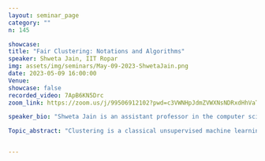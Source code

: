 ```yaml
---
layout: seminar_page
category: ""
n: 145

showcase:
title: "Fair Clustering: Notations and Algorithms"
speaker: Shweta Jain, IIT Ropar
img: assets/img/seminars/May-09-2023-ShwetaJain.png
date: 2023-05-09 16:00:00 
Venue:
showcase: false
recorded_video: 7ApB6KN5Drc
zoom_link: https://zoom.us/j/99506912102?pwd=c3VWNHpJdmZVWXNsNDRxdHhVaTBuZz09

speaker_bio: "Shweta Jain is an assistant professor in the computer science and engineering department at the Indian Institute of Technology, Ropar. Her research interests are machine learning, game theory, and mechanism design. She obtained her Ph.D. in Computer Science and Engineering from IISc, Bangalore, and worked as an assistant professor at IIT Bhubaneshwar before joining IIT Ropar. She is also heading the Indo-Taiwan Joint Research Center at IIT Ropar."

Topic_abstract: "Clustering is a classical unsupervised machine learning technique. It has various applications in criminal justice, automated resume processing, bank loan approvals, recommender systems, and many more. Despite being so popular, traditional clustering algorithms may result in discriminatory behavior towards a group of people (or individuals) and have societal impacts. It has led to the study of fair clustering algorithms that aim to minimize the clustering cost while ensuring fairness criteria. In the talk, we will primarily focus on group fair clustering which primarily requires that data points from each protected group have approximately equal representation in every cluster. This talk will start by discussing the relationships between existing notions in group fair clustering and algorithms in this literature. I will also discuss the advantages and disadvantages of existing algorithms in terms of theoretical guarantees, time complexity, and reproducibility. Finally, the talk will conclude by providing new directions and open problems in fair clustering."


---
```


